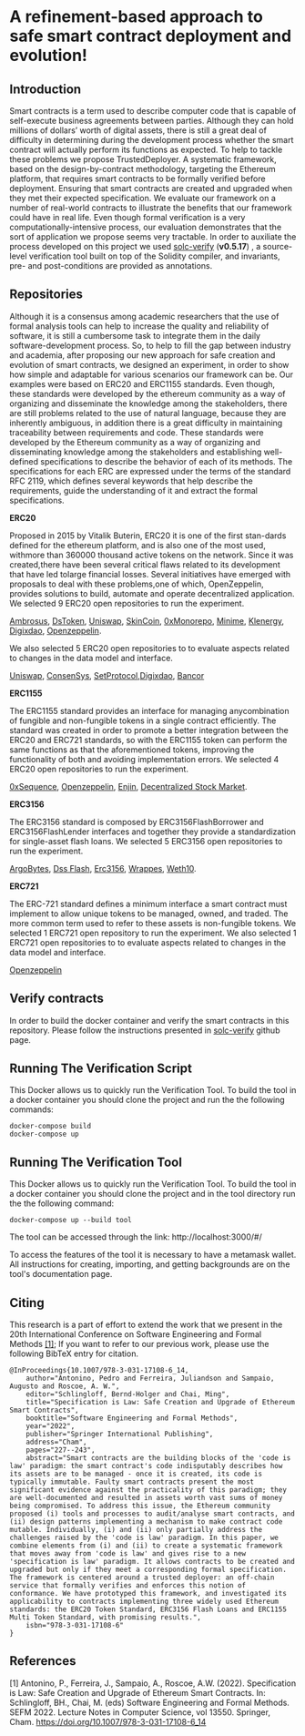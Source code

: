 # A refinement-based approach to safe smart contract deployment and evolution!

 

## Introduction

Smart contracts is a term used to describe computer code that is capable of self-execute business agreements between parties. Although they can hold millions of dollars’ worth of digital assets, there is still a great deal of difficulty in determining during the development process whether the smart contract will actually perform its functions as expected. To help to tackle these problems we propose TrustedDeployer. A systematic framework,  based on the design-by-contract methodology, targeting the Ethereum platform, that requires smart contracts to be formally verified before deployment. Ensuring that smart contracts are created and upgraded when they met their expected specification. We evaluate our framework on a number of real-world contracts to illustrate the benefits that our framework could have in real life. Even though formal verification is a very computationally-intensive process, our evaluation demonstrates that the sort of application we propose seems very tractable. In order to auxiliate the process developed on this project we used [solc-verify](https://github.com/SRI-CSL/solidity/blob/boogie/SOLC-VERIFY-README.md) (**v0.5.17**) , a source-level verification tool built on top of the Solidity compiler, and invariants, pre- and post-conditions are provided as annotations.


## Repositories


Although it is a consensus among  academic researchers that the use of formal analysis tools can help to increase the quality and reliability of software, it is still a cumbersome task to integrate them in the daily software-development process. So, to help to fill the gap between industry and academia, after proposing our new approach for safe creation and evolution of smart contracts, we designed an experiment, in order to show how simple and adaptable for various scenarios our framework can be. Our examples were based on ERC20 and ERC1155  standards. Even though, these standards were developed by the ethereum community as a way of organizing and disseminate the knowledge among the stakeholders, there are still problems related to the use of natural language, because they are inherently ambiguous, in addition there is a great difficulty in maintaining traceability between requirements and code. These standards were developed by the Ethereum community as a way of organizing and disseminating knowledge among the stakeholders and establishing well-defined specifications to describe the behavior of each of its methods. The specifications for each ERC are expressed under the terms of the standard RFC 2119, which defines several keywords that help describe the requirements, guide the understanding of it and extract the formal specifications.


**ERC20**

Proposed in 2015 by Vitalik Buterin, ERC20 it is one of the first stan-dards defined for the ethereum platform, and is also one of the most used, withmore than 360000 thousand active tokens on the network. Since it was created,there have been several critical flaws related to its development that have led tolarge financial losses. Several  initiatives  have  emerged  with  proposals  to  deal  with  these  problems,one of which, OpenZeppelin, provides solutions to build, automate and operate decentralized application. We selected 9 ERC20 open repositories to run the experiment.

[Ambrosus](https://github.com/ambrosus/Ambrosus.git), [DsToken](https://github.com/dapphub/ds-token.git), [Uniswap](https://github.com/Uniswap/uniswap-v2-core.git), [SkinCoin](https://github.com/Steamtradenet/smart-contract.git), [0xMonorepo](https://github.com/0xProject/0x-monorepo.git), [Minime](https://github.com/Giveth/minime.git), [Klenergy](https://github.com/klenergy/ethereum-contracts.git), [Digixdao](https://github.com/DigixGlobal/digixdao-contracts.git), [Openzeppelin](https://github.com/OpenZeppelin/openzeppelin-contracts).


We also selected 5 ERC20 open repositories to to evaluate aspects related to changes in the data model and interface.


[Uniswap](https://github.com/Uniswap/uniswap-v2-core.git), [ConsenSys](https://github.com/ConsenSys/Tokens.git),
[SetProtocol](https://github.com/SetProtocol/set-protocol-contracts.git),[Digixdao](https://github.com/DigixGlobal/digixdao-contracts.git), [Bancor]()



**ERC1155**

The  ERC1155  standard  provides  an  interface  for  managing  anycombination of fungible and non-fungible tokens in a single contract efficiently. The standard was created in order to promote a better integration between the ERC20 and ERC721 standards, so with the ERC1155 token can perform the same functions as that the aforementioned tokens, improving the functionality of both and avoiding implementation errors. We selected 4 ERC20 open repositories to run the experiment.


[0xSequence](https://github.com/0xsequence/erc-1155), [Openzeppelin](https://github.com/OpenZeppelin/openzeppelin-contracts), [Enjin](https://github.com/enjin/erc-1155), [Decentralized Stock Market](https://github.com/esdras-santos/decentralized_stock_market_ERC1155).



**ERC3156**

The ERC3156 standard is composed by ERC3156FlashBorrower and ERC3156FlashLender interfaces and together they provide a standardization for single-asset flash loans. We selected 5 ERC3156 open repositories to run the experiment.


[ArgoBytes](https://github.com/SatoshiAndKin/argobytes-contracts.git), [Dss Flash](https://github.com/hexonaut/dss-flash.git), [Erc3156](https://github.com/fifikobayashi/ERC3156.git), [Wrappes](https://github.com/albertocuestacanada/ERC3156-Wrappers.git), [Weth10](https://github.com/WETH10/WETH10.git).


**ERC721**

The ERC-721 standard defines a minimum interface a smart contract must implement to allow unique tokens to be managed, owned, and traded. The more common term used to refer to these assets is non-fungible tokens. We selected 1 ERC721 open repository to run the experiment. We also selected 1 ERC721 open repositories to to evaluate aspects related to changes in the data model and interface.

[Openzeppelin](https://github.com/OpenZeppelin/openzeppelin-contracts)

## Verify contracts

In order to build the docker container and verify the smart contracts in this repository. Please follow the instructions presented in [solc-verify](https://github.com/SRI-CSL/solidity/blob/boogie/docker/README.md) github page.

## Running The Verification Script


This Docker allows us to quickly run the Verification Tool.
To build the tool in a docker container you should clone the project and  run the the following commands:

```
docker-compose build
docker-compose up 
```


## Running The Verification Tool


This Docker allows us to quickly run the Verification Tool.
To build the tool in a docker container you should clone the project and in the tool directory run the the following command:

```
docker-compose up --build tool
```

The tool can be accessed through the link: http://localhost:3000/#/

To access the features of the tool it is necessary to have a metamask wallet. All instructions for creating, importing, and getting backgrounds are on the tool's documentation page.





##  Citing

This research is a part of effort to extend the work that we present in the 20th International Conference on
Software Engineering and Formal Methods [[1]](#1); If you want to refer to our previous work, please use the following BibTeX entry for citation.

```
@InProceedings{10.1007/978-3-031-17108-6_14,
    author="Antonino, Pedro and Ferreira, Juliandson and Sampaio, Augusto and Roscoe, A. W.",
    editor="Schlingloff, Bernd-Holger and Chai, Ming",
    title="Specification is Law: Safe Creation and Upgrade of Ethereum Smart Contracts",
    booktitle="Software Engineering and Formal Methods",
    year="2022",
    publisher="Springer International Publishing",
    address="Cham",
    pages="227--243",
    abstract="Smart contracts are the building blocks of the 'code is law' paradigm: the smart contract's code indisputably describes how its assets are to be managed - once it is created, its code is typically immutable. Faulty smart contracts present the most significant evidence against the practicality of this paradigm; they are well-documented and resulted in assets worth vast sums of money being compromised. To address this issue, the Ethereum community proposed (i) tools and processes to audit/analyse smart contracts, and (ii) design patterns implementing a mechanism to make contract code mutable. Individually, (i) and (ii) only partially address the challenges raised by the 'code is law' paradigm. In this paper, we combine elements from (i) and (ii) to create a systematic framework that moves away from 'code is law' and gives rise to a new 'specification is law' paradigm. It allows contracts to be created and upgraded but only if they meet a corresponding formal specification. The framework is centered around a trusted deployer: an off-chain service that formally verifies and enforces this notion of conformance. We have prototyped this framework, and investigated its applicability to contracts implementing three widely used Ethereum standards: the ERC20 Token Standard, ERC3156 Flash Loans and ERC1155 Multi Token Standard, with promising results.",
    isbn="978-3-031-17108-6"
}
```

##  References

<a id="1">[1] Antonino, P., Ferreira, J., Sampaio, A., Roscoe, A.W. (2022). Specification is Law: Safe Creation and Upgrade of Ethereum Smart Contracts. In: Schlingloff, BH., Chai, M. (eds) Software Engineering and Formal Methods. SEFM 2022. Lecture Notes in Computer Science, vol 13550. Springer, Cham. https://doi.org/10.1007/978-3-031-17108-6_14
